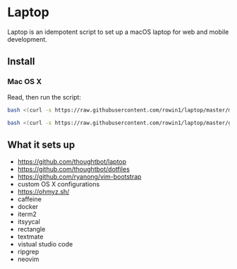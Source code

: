 # Laptop

Laptop is an idempotent script to set up a macOS laptop for web and mobile development.

## Install

### Mac OS X

Read, then run the script:

```sh
bash <(curl -s https://raw.githubusercontent.com/rowin1/laptop/master/mac)

bash <(curl -s https://raw.githubusercontent.com/rowin1/laptop/master/github)
```

## What it sets up

* https://github.com/thoughtbot/laptop
* https://github.com/thoughtbot/dotfiles
* https://github.com/ryanong/vim-bootstrap
* custom OS X configurations
* https://ohmyz.sh/
* caffeine
* docker
* iterm2
* itsyycal
* rectangle
* textmate
* vistual studio code
* ripgrep
* neovim
